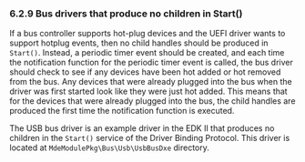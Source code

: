 <!--- @file
  6.2.9 Bus drivers that produce no children in Start()

  Copyright (c) 2012-2018, Intel Corporation. All rights reserved.<BR>

  Redistribution and use in source (original document form) and 'compiled'
  forms (converted to PDF, epub, HTML and other formats) with or without
  modification, are permitted provided that the following conditions are met:

  1) Redistributions of source code (original document form) must retain the
     above copyright notice, this list of conditions and the following
     disclaimer as the first lines of this file unmodified.

  2) Redistributions in compiled form (transformed to other DTDs, converted to
     PDF, epub, HTML and other formats) must reproduce the above copyright
     notice, this list of conditions and the following disclaimer in the
     documentation and/or other materials provided with the distribution.

  THIS DOCUMENTATION IS PROVIDED BY TIANOCORE PROJECT "AS IS" AND ANY EXPRESS OR
  IMPLIED WARRANTIES, INCLUDING, BUT NOT LIMITED TO, THE IMPLIED WARRANTIES OF
  MERCHANTABILITY AND FITNESS FOR A PARTICULAR PURPOSE ARE DISCLAIMED. IN NO
  EVENT SHALL TIANOCORE PROJECT  BE LIABLE FOR ANY DIRECT, INDIRECT, INCIDENTAL,
  SPECIAL, EXEMPLARY, OR CONSEQUENTIAL DAMAGES (INCLUDING, BUT NOT LIMITED TO,
  PROCUREMENT OF SUBSTITUTE GOODS OR SERVICES; LOSS OF USE, DATA, OR PROFITS;
  OR BUSINESS INTERRUPTION) HOWEVER CAUSED AND ON ANY THEORY OF LIABILITY,
  WHETHER IN CONTRACT, STRICT LIABILITY, OR TORT (INCLUDING NEGLIGENCE OR
  OTHERWISE) ARISING IN ANY WAY OUT OF THE USE OF THIS DOCUMENTATION, EVEN IF
  ADVISED OF THE POSSIBILITY OF SUCH DAMAGE.

-->

### 6.2.9 Bus drivers that produce no children in Start()

If a bus controller supports hot-plug devices and the UEFI driver wants to
support hotplug events, then no child handles should be produced in `Start()`.
Instead, a periodic timer event should be created, and each time the
notification function for the periodic timer event is called, the bus driver
should check to see if any devices have been hot added or hot removed from the
bus. Any devices that were already plugged into the bus when the driver was
first started look like they were just hot added. This means that for the
devices that were already plugged into the bus, the child handles are produced
the first time the notification function is executed.

The USB bus driver is an example driver in the EDK II that produces no children
in the `Start()` service of the Driver Binding Protocol. This driver is located
at `MdeModulePkg\Bus\Usb\UsbBusDxe` directory.
